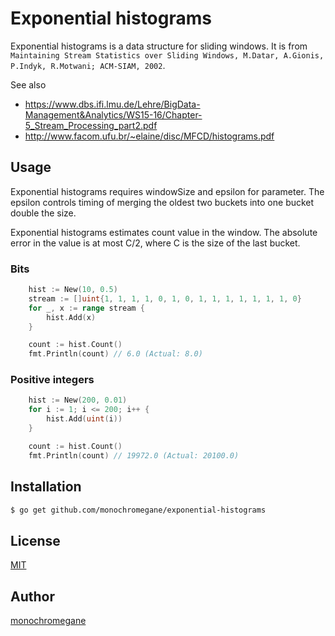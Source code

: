 # Exponential histograms

Exponential histograms is a data structure for sliding windows. It is from `Maintaining Stream Statistics over Sliding Windows, M.Datar, A.Gionis, P.Indyk, R.Motwani; ACM-SIAM, 2002`.

See also
- https://www.dbs.ifi.lmu.de/Lehre/BigData-Management&Analytics/WS15-16/Chapter-5_Stream_Processing_part2.pdf
- http://www.facom.ufu.br/~elaine/disc/MFCD/histograms.pdf

## Usage

Exponential histograms requires windowSize and epsilon for parameter.
The epsilon controls timing of merging the oldest two buckets into one bucket double the size.

Exponential histograms estimates count value in the window.
The absolute error in the value is at most C/2, where C is the size of the last bucket.

### Bits

```go
	hist := New(10, 0.5)
	stream := []uint{1, 1, 1, 1, 0, 1, 0, 1, 1, 1, 1, 1, 1, 1, 0}
	for _, x := range stream {
		hist.Add(x)
	}

	count := hist.Count()
	fmt.Println(count) // 6.0 (Actual: 8.0)
```

### Positive integers

```go
	hist := New(200, 0.01)
	for i := 1; i <= 200; i++ {
		hist.Add(uint(i))
	}

	count := hist.Count()
	fmt.Println(count) // 19972.0 (Actual: 20100.0)
```

## Installation

```sh
$ go get github.com/monochromegane/exponential-histograms
```

## License

[MIT](https://github.com/monochromegane/exponential-histograms/blob/master/LICENSE)

## Author

[monochromegane](https://github.com/monochromegane)
